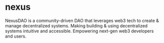 # nexus
NexusDAO is a community-driven DAO that leverages web3 tech to create &amp; manage decentralized systems. Making building &amp; using decentralized systems intuitive and accessible. Empowering next-gen web3 developers and users.
